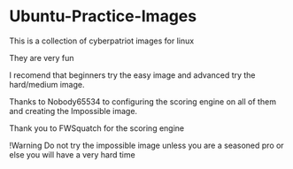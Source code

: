 # Ubuntu-Practice-Images
 This is a collection of cyberpatriot images for linux
 
 They are very fun 
 
 I recomend that beginners try the easy image and advanced try the hard/medium image.
 
 Thanks to Nobody65534 to configuring the scoring engine on all of them and creating the Impossible image.
 
 Thank you to FWSquatch for the scoring engine
 
!Warning Do not try the impossible image unless you are a seasoned pro or else you will have a very hard time

